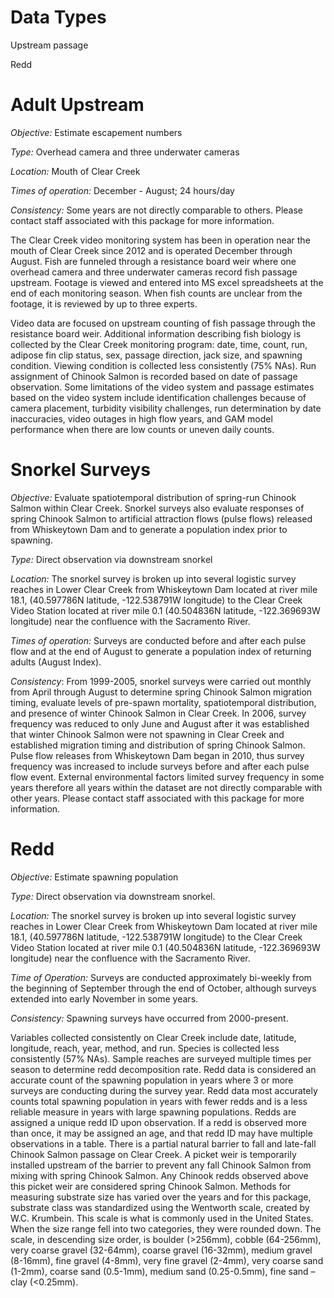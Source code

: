 # Data Types
Upstream passage

Redd

# Adult Upstream
*Objective:* Estimate escapement numbers

*Type:* Overhead camera and three underwater cameras

*Location:* Mouth of Clear Creek

*Times of operation:* December - August; 24 hours/day

*Consistency:* Some years are not directly comparable to others. Please contact staff associated with this package for more information.

The Clear Creek video monitoring system has been in operation near the mouth of Clear Creek since 2012 and is operated December through August. Fish are funneled through a resistance board weir where one overhead camera and three underwater cameras record fish passage upstream. Footage is viewed and entered into MS excel spreadsheets at the end of each monitoring season. When fish counts are unclear from the footage, it is reviewed by up to three experts.

Video data are focused on upstream counting of fish passage through the resistance board weir. Additional information describing fish biology is collected by the Clear Creek monitoring program: date, time, count, run, adipose fin clip status, sex, passage direction, jack size, and spawning condition. Viewing condition is collected less consistently (75% NAs). Run assignment of Chinook Salmon is recorded based on date of passage observation. Some limitations of the video system and passage estimates based on the video system include identification challenges because of camera placement, turbidity visibility challenges, run determination by date inaccuracies, video outages in high flow years, and GAM model performance when there are low counts or uneven daily counts. 

# Snorkel Surveys
*Objective:* Evaluate spatiotemporal distribution of spring-run Chinook Salmon within Clear Creek.  Snorkel surveys also evaluate responses of spring Chinook Salmon to artificial attraction flows (pulse flows) released from Whiskeytown Dam and to generate a population index prior to spawning. 

*Type:* Direct observation via downstream snorkel

*Location:* The snorkel survey is broken up into several logistic survey reaches in Lower Clear Creek from Whiskeytown Dam located at river mile 18.1, (40.597786N latitude, -122.538791W longitude) to the Clear Creek Video Station located at river mile 0.1 (40.504836N latitude, -122.369693W longitude) near the confluence with the Sacramento River.

*Times of operation:* Surveys are conducted before and after each pulse flow and at the end of August to generate a population index of returning adults (August Index). 

*Consistency*: From 1999-2005, snorkel surveys were carried out monthly from April through August to determine spring Chinook Salmon migration timing, evaluate levels of pre-spawn mortality, spatiotemporal distribution, and presence of winter Chinook Salmon in Clear Creek. In 2006, survey frequency was reduced to only June and August after it was established that winter Chinook Salmon were not spawning in Clear Creek and established migration timing and distribution of spring Chinook Salmon. Pulse flow releases from Whiskeytown Dam began in 2010, thus survey frequency was increased to include surveys before and after each pulse flow event. External environmental factors limited survey frequency in some years therefore all years within the dataset are not directly comparable with other years. Please contact staff associated with this package for more information.

# Redd
*Objective:* Estimate spawning population

*Type:* Direct observation via downstream snorkel. 

*Location:* The snorkel survey is broken up into several logistic survey reaches in Lower Clear Creek from Whiskeytown Dam located at river mile 18.1, (40.597786N latitude, -122.538791W longitude) to the Clear Creek Video Station located at river mile 0.1 (40.504836N latitude, -122.369693W longitude) near the confluence with the Sacramento River.

*Time of Operation:* Surveys are conducted approximately bi-weekly from the beginning of September through the end of October, although surveys extended into early November in some years. 

*Consistency:* Spawning surveys have occurred from 2000-present. 

Variables collected consistently on Clear Creek include date, latitude, longitude, reach, year, method, and run. Species is collected less consistently (57% NAs). Sample reaches are surveyed multiple times per season to determine redd decomposition rate. Redd data is considered an accurate count of the spawning population in years where 3 or more surveys are conducting during the survey year. Redd data most accurately counts total spawning population in years with fewer redds and is a less reliable measure in years with large spawning populations.
Redds are assigned a unique redd ID upon observation. If a redd is observed more than once, it may be assigned an age, and that redd ID may have multiple observations in a table.
There is a partial natural barrier to fall and late-fall Chinook Salmon passage on Clear Creek. A picket weir is temporarily installed upstream of the barrier to prevent any fall Chinook Salmon from mixing with spring Chinook Salmon. Any Chinook redds observed above this picket weir are considered spring Chinook Salmon.
Methods for measuring substrate size has varied over the years and for this package, substrate class was standardized using the Wentworth scale, created by W.C. Krumbein. This scale is what is commonly used in the United States. When the size range fell into two categories, they were rounded down. The scale, in descending size order, is boulder (>256mm), cobble (64-256mm), very coarse gravel (32-64mm), coarse gravel (16-32mm), medium gravel (8-16mm), fine gravel (4-8mm), very fine gravel (2-4mm), very coarse sand (1-2mm), coarse sand (0.5-1mm), medium sand (0.25-0.5mm), fine sand – clay (<0.25mm).

